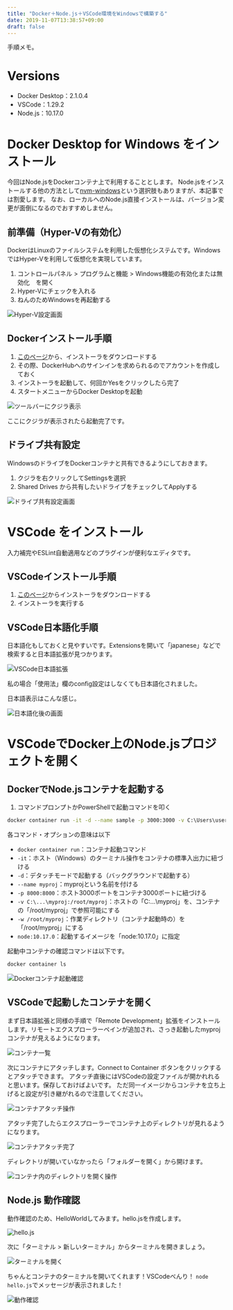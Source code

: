 ```yaml
---
title: "Docker＋Node.js＋VSCode環境をWindowsで構築する"
date: 2019-11-07T13:38:57+09:00
draft: false
---
```


手順メモ。

# Versions

* Docker Desktop：2.1.0.4
* VSCode：1.29.2
* Node.js：10.17.0

# Docker Desktop for Windows をインストール
今回はNode.jsをDockerコンテナ上で利用することとします。
Node.jsをインストールする他の方法として[nvm-windows](https://github.com/coreybutler/nvm-windows)という選択肢もありますが、本記事では割愛します。
なお、ローカルへのNode.js直接インストールは、バージョン変更が面倒になるのでおすすめしません。

## 前準備（Hyper-Vの有効化）
DockerはLinuxのファイルシステムを利用した仮想化システムです。WindowsではHyper-Vを利用して仮想化を実現しています。

1. コントロールパネル > プログラムと機能 > Windows機能の有効化または無効化　を開く
2. Hyper-Vにチェックを入れる
3. ねんのためWindowsを再起動する

![Hyper-V設定画面](/images/20191107_HyperV.png)

## Dockerインストール手順

1. [このページ](https://docs.docker.com/docker-for-windows/install/)から、インストーラをダウンロードする
2. その際、DockerHubへのサインインを求められるのでアカウントを作成しておく
3. インストーラを起動して、何回かYesをクリックしたら完了
4. スタートメニューからDocker Desktopを起動

![ツールバーにクジラ表示](/images/20191107_Bar.png)

ここにクジラが表示されたら起動完了です。

## ドライブ共有設定
WindowsのドライブをDockerコンテナと共有できるようにしておきます。

1. クジラを右クリックしてSettingsを選択
2. Shared Drives から共有したいドライブをチェックしてApplyする

![ドライブ共有設定画面](/images/20191107_SharedDrives.png)

# VSCode をインストール
入力補完やESLint自動適用などのプラグインが便利なエディタです。

## VSCodeインストール手順

1. [このページ](https://code.visualstudio.com/)からインストーラをダウンロードする
2. インストーラを実行する

## VSCode日本語化手順

日本語化もしておくと見やすいです。Extensionsを開いて「japanese」などで検索すると日本語拡張が見つかります。

![VSCode日本語拡張](/images/20191107_VSCodeJapan.png)

私の場合「使用法」欄のconfig設定はしなくても日本語化されました。

日本語表示はこんな感じ。

![日本語化後の画面](/images/20191107_VSCodeJapanesed.png)

# VSCodeでDocker上のNode.jsプロジェクトを開く

## DockerでNode.jsコンテナを起動する

1. コマンドプロンプトかPowerShellで起動コマンドを叩く

```sh
docker container run -it -d --name sample -p 3000:3000 -v C:\Users\username\Development\myproj:/root/myproj -w /root/myproj node:10.17.0 /bin/bash
```

各コマンド・オプションの意味は以下

* `docker container run`：コンテナ起動コマンド
* `-it`：ホスト（Windows）のターミナル操作をコンテナの標準入出力に紐づける
* `-d`：デタッチモードで起動する（バックグラウンドで起動する）
* `--name myproj`：myprojという名前を付ける
* `-p 8000:8000`：ホスト3000ポートをコンテナ3000ポートに紐づける
* `-v C:\...\myproj:/root/myproj`：ホストの「C:\...\myproj」を、コンテナの「/root/myproj」で参照可能にする
* `-w /root/myproj`：作業ディレクトリ（コンテナ起動時の）を「/root/myproj」にする
* `node:10.17.0`：起動するイメージを「node:10.17.0」に指定

起動中コンテナの確認コマンドは以下です。

```sh
docker container ls
```

![Dockerコンテナ起動確認](/images/20191107_Docker.png)

## VSCodeで起動したコンテナを開く

まず日本語拡張と同様の手順で「Remote Development」拡張をインストールします。リモートエクスプローラーペインが追加され、さっき起動したmyprojコンテナが見えるようになります。

![コンテナ一覧](/images/20191107_VSCodeContainer.png)

次にコンテナにアタッチします。Connect to Container ボタンをクリックするとアタッチできます。
アタッチ直後にはVSCodeの設定ファイルが開かれれると思います。保存しておけばよいです。
ただ同一イメージからコンテナを立ち上げると設定が引き継がれるので注意してください。

![コンテナアタッチ操作](/images/20191107_VSCodeConnect.png)

アタッチ完了したらエクスプローラーでコンテナ上のディレクトリが見れるようになります。

![コンテナアタッチ完了](/images/20191107_VSCodeOpened.png)

ディレクトリが開いていなかったら「フォルダーを開く」から開けます。

![コンテナ内のディレクトリを開く操作](/images/20191107_VSCodeOpening.png)

## Node.js 動作確認

動作確認のため、HelloWorldしてみます。hello.jsを作成します。

![hello.js](/images/20191107_VSCodeHello.png)

次に「ターミナル > 新しいターミナル」からターミナルを開きましょう。

![ターミナルを開く](/images/20191107_VSCodeTerminal.png)

ちゃんとコンテナのターミナルを開いてくれます！VSCodeべんり！
`node hello.js`でメッセージが表示されました！

![動作確認](/images/20191107_VSCodeTest.png)

